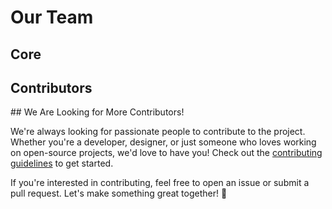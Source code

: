 <script setup>
import { VPTeamMembers } from 'vitepress/theme'

const members = [
  {
    avatar: 'https://avatars.githubusercontent.com/u/95243190?s=96&v=4',
    name: 'Cody Keats',
    title: 'Lead Developer',
    links: [
      { icon: 'github', link: 'https://github.com/cocopuff2u' },
      { icon: 'linkedin', link: 'https://linkedin.com/in/cody-keats' },
      { icon: 'slack', link: 'https://macadmins.slack.com/' }
    ]
  },
  {
    avatar: 'https://www.example.com/another-avatar.png',
    name: 'Jane Doe',
    title: 'Senior Developer',
    links: [
      { icon: 'github', link: 'https://github.com/janedoe' },
      { icon: 'twitter', link: 'https://twitter.com/janedoe' }
    ]
  },
  {
    avatar: 'https://www.example.com/team-member-avatar.png',
    name: 'John Smith',
    title: 'Product Manager',
    links: [
      { icon: 'github', link: 'https://github.com/johnsmith' },
      { icon: 'twitter', link: 'https://twitter.com/johnsmith' }
    ]
  }
]

const members2 = [
  {
    avatar: 'https://avatars.githubusercontent.com/u/95243190?s=96&v=4',
    name: 'Cody Keats',
    title: 'Lead Developer',
    links: [
      { icon: 'github', link: 'https://github.com/cocopuff2u' },
      { icon: 'linkedin', link: 'https://linkedin.com/in/cody-keats' },
      { icon: 'slack', link: 'https://macadmins.slack.com/' }
    ]
  },
  {
    avatar: 'https://www.example.com/another-avatar.png',
    name: 'Jane Doe',
    title: 'Senior Developer',
    links: [
      { icon: 'github', link: 'https://github.com/janedoe' },
      { icon: 'twitter', link: 'https://twitter.com/janedoe' }
    ]
  },
  {
    avatar: 'https://www.example.com/team-member-avatar.png',
    name: 'John Smith',
    title: 'Product Manager',
    links: [
      { icon: 'github', link: 'https://github.com/johnsmith' },
      { icon: 'twitter', link: 'https://twitter.com/johnsmith' }
    ]
  }
]
</script>

# Our Team

## Core

<VPTeamMembers size="small" :members="members" />

## Contributors
<VPTeamMembers size="small" :members="members2" />
## We Are Looking for More Contributors!

We're always looking for passionate people to contribute to the project. Whether you're a developer, designer, or just someone who loves working on open-source projects, we'd love to have you! Check out the [contributing guidelines](CONTRIBUTING.md) to get started.

If you're interested in contributing, feel free to open an issue or submit a pull request. Let's make something great together! 🚀
